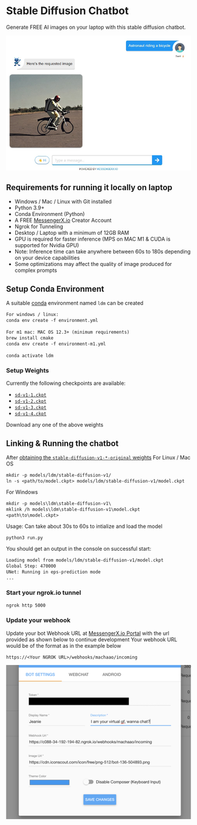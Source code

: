# Stable Diffusion Chatbot
Generate FREE AI images on your laptop with this stable diffusion chatbot.

![bot_screenshot](assets/bot-screenshot.jpg) 

## Requirements for running it locally on laptop ##
* Windows / Mac / Linux with Git installed
* Python 3.9+ 
* Conda Environment (Python)
* A FREE [MessengerX.io](https://portal.messengerx.io) Creator Account
* Ngrok for Tunneling
* Desktop / Laptop with a minimum of 12GB RAM 
* GPU is required for faster inference (MPS on MAC M1 & CUDA is supported for Nvidia GPU)
* Note: Inference time can take anywhere between 60s to 180s depending on your device capabilities 
* Some optimizations may affect the quality of image produced for complex prompts

## Setup Conda Environment
A suitable [conda](https://conda.io/) environment named `ldm` can be created
```
For windows / linux:
conda env create -f environment.yml

For m1 mac: MAC OS 12.3+ (minimum requirements)
brew install cmake
conda env create -f environment-m1.yml

conda activate ldm
```

### Setup Weights
Currently the following checkpoints are available:
- [`sd-v1-1.ckpt`](https://huggingface.co/CompVis/stable-diffusion-v-1-1-original/resolve/main/sd-v1-1.ckpt) 
- [`sd-v1-2.ckpt`](https://huggingface.co/CompVis/stable-diffusion-v-1-2-original/resolve/main/sd-v1-2.ckpt)
- [`sd-v1-3.ckpt`](https://huggingface.co/CompVis/stable-diffusion-v-1-3-original/resolve/main/sd-v1-3.ckpt)
- [`sd-v1-4.ckpt`](https://huggingface.co/CompVis/stable-diffusion-v-1-4-original/resolve/main/sd-v1-4.ckpt)

Download any one of the above weights

## Linking & Running the chatbot
After [obtaining the `stable-diffusion-v1-*-original` weights](#weights)
For Linux / Mac OS
```
mkdir -p models/ldm/stable-diffusion-v1/
ln -s <path/to/model.ckpt> models/ldm/stable-diffusion-v1/model.ckpt 
```
For Windows
```
mkdir -p models\ldm\stable-diffusion-v1\
mklink /h models\ldm\stable-diffusion-v1\model.ckpt <path\to\model.ckpt>
```

Usage:
Can take about 30s to 60s to intialize and load the model
```
python3 run.py
```

You should get an output in the console on successful start:
```
Loading model from models/ldm/stable-diffusion-v1/model.ckpt
Global Step: 470000
UNet: Running in eps-prediction mode
...
```

### Start your ngrok.io tunnel ###
```
ngrok http 5000
```

### Update your webhook ###
Update your bot Webhook URL at [MessengerX.io Portal](https://portal.messengerx.io) with the url provided as shown below to continue development
Your webhook URL would be of the format as in the example below
```
https://<Your NGROK URL>/webhooks/machaao/incoming 
```
![figure](assets/mx_screenshot.png)